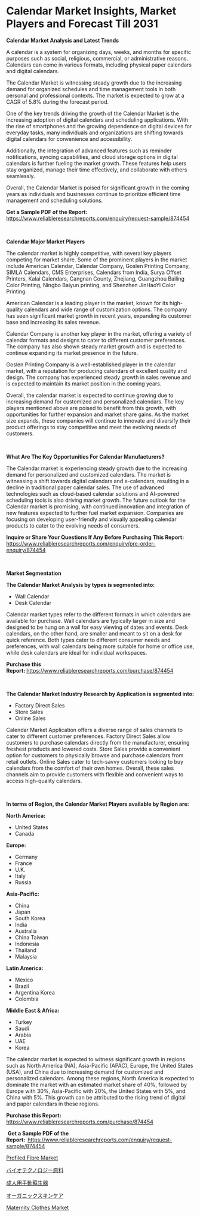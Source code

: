 <p><h1>Calendar Market Insights, Market Players and Forecast Till 2031</h1></p><p><strong>Calendar Market Analysis and Latest Trends</strong></p>
<p><p>A calendar is a system for organizing days, weeks, and months for specific purposes such as social, religious, commercial, or administrative reasons. Calendars can come in various formats, including physical paper calendars and digital calendars.</p><p>The Calendar Market is witnessing steady growth due to the increasing demand for organized schedules and time management tools in both personal and professional contexts. The market is expected to grow at a CAGR of 5.8% during the forecast period.</p><p>One of the key trends driving the growth of the Calendar Market is the increasing adoption of digital calendars and scheduling applications. With the rise of smartphones and the growing dependence on digital devices for everyday tasks, many individuals and organizations are shifting towards digital calendars for convenience and accessibility.</p><p>Additionally, the integration of advanced features such as reminder notifications, syncing capabilities, and cloud storage options in digital calendars is further fueling the market growth. These features help users stay organized, manage their time effectively, and collaborate with others seamlessly.</p><p>Overall, the Calendar Market is poised for significant growth in the coming years as individuals and businesses continue to prioritize efficient time management and scheduling solutions.</p></p>
<p><strong>Get a Sample PDF of the Report:&nbsp;</strong> <a href="https://www.reliableresearchreports.com/enquiry/request-sample/874454">https://www.reliableresearchreports.com/enquiry/request-sample/874454</a></p>
<p>&nbsp;</p>
<p><strong>Calendar Major Market Players</strong></p>
<p><p>The calendar market is highly competitive, with several key players competing for market share. Some of the prominent players in the market include American Calendar, Calendar Company, Goslen Printing Company, SIMLA Calendars, CMS Enterprises, Calendars from India, Surya Offset Printers, Kalai Calendars, Cangnan County, Zhejiang, Guangzhou Bailing Color Printing, Ningbo Baiyun printing, and Shenzhen JinHaoYi Color Printing.</p><p>American Calendar is a leading player in the market, known for its high-quality calendars and wide range of customization options. The company has seen significant market growth in recent years, expanding its customer base and increasing its sales revenue.</p><p>Calendar Company is another key player in the market, offering a variety of calendar formats and designs to cater to different customer preferences. The company has also shown steady market growth and is expected to continue expanding its market presence in the future.</p><p>Goslen Printing Company is a well-established player in the calendar market, with a reputation for producing calendars of excellent quality and design. The company has experienced steady growth in sales revenue and is expected to maintain its market position in the coming years.</p><p>Overall, the calendar market is expected to continue growing due to increasing demand for customized and personalized calendars. The key players mentioned above are poised to benefit from this growth, with opportunities for further expansion and market share gains. As the market size expands, these companies will continue to innovate and diversify their product offerings to stay competitive and meet the evolving needs of customers.</p></p>
<p>&nbsp;</p>
<p><strong>What Are The Key Opportunities For Calendar Manufacturers?</strong></p>
<p><p>The Calendar market is experiencing steady growth due to the increasing demand for personalized and customized calendars. The market is witnessing a shift towards digital calendars and e-calendars, resulting in a decline in traditional paper calendar sales. The use of advanced technologies such as cloud-based calendar solutions and AI-powered scheduling tools is also driving market growth. The future outlook for the Calendar market is promising, with continued innovation and integration of new features expected to further fuel market expansion. Companies are focusing on developing user-friendly and visually appealing calendar products to cater to the evolving needs of consumers.</p></p>
<p><strong>Inquire or Share Your Questions If Any Before Purchasing This Report:</strong> <a href="https://www.reliableresearchreports.com/enquiry/pre-order-enquiry/874454">https://www.reliableresearchreports.com/enquiry/pre-order-enquiry/874454</a></p>
<p>&nbsp;</p>
<p><strong>Market Segmentation</strong></p>
<p><strong>The Calendar Market Analysis by types is segmented into:</strong></p>
<p><ul><li>Wall Calendar</li><li>Desk Calendar</li></ul></p>
<p><p>Calendar market types refer to the different formats in which calendars are available for purchase. Wall calendars are typically larger in size and designed to be hung on a wall for easy viewing of dates and events. Desk calendars, on the other hand, are smaller and meant to sit on a desk for quick reference. Both types cater to different consumer needs and preferences, with wall calendars being more suitable for home or office use, while desk calendars are ideal for individual workspaces.</p></p>
<p><strong>Purchase this Report:&nbsp;</strong><a href="https://www.reliableresearchreports.com/purchase/874454">https://www.reliableresearchreports.com/purchase/874454</a></p>
<p>&nbsp;</p>
<p><strong>The Calendar Market Industry Research by Application is segmented into:</strong></p>
<p><ul><li>Factory Direct Sales</li><li>Store Sales</li><li>Online Sales</li></ul></p>
<p><p>Calendar Market Application offers a diverse range of sales channels to cater to different customer preferences. Factory Direct Sales allow customers to purchase calendars directly from the manufacturer, ensuring freshest products and lowered costs. Store Sales provide a convenient option for customers to physically browse and purchase calendars from retail outlets. Online Sales cater to tech-savvy customers looking to buy calendars from the comfort of their own homes. Overall, these sales channels aim to provide customers with flexible and convenient ways to access high-quality calendars.</p></p>
<p>&nbsp;</p>
<p><strong>In terms of Region, the Calendar Market Players available by Region are:</strong></p>
<p>
    <p> <strong> North America: </strong>
        <ul>
            <li>United States</li>
            <li>Canada</li>
        </ul>
        </p> 
    <p> <strong> Europe: </strong>
        <ul>
            <li>Germany</li>
            <li>France</li>
            <li>U.K.</li>
            <li>Italy</li>
            <li>Russia</li>
        </ul>
        </p> 
    <p> <strong> Asia-Pacific: </strong>
        <ul>
            <li>China</li>
            <li>Japan</li>
            <li>South Korea</li>
            <li>India</li>
            <li>Australia</li>
            <li>China Taiwan</li>
            <li>Indonesia</li>
            <li>Thailand</li>
            <li>Malaysia</li>
        </ul>
        </p> 
    <p> <strong> Latin America: </strong>
        <ul>
            <li>Mexico</li>
            <li>Brazil</li>
            <li>Argentina Korea</li>
            <li>Colombia</li>
        </ul>
        </p> 
    <p> <strong> Middle East & Africa: </strong>
        <ul>
            <li>Turkey</li>
            <li>Saudi</li>
            <li>Arabia</li>
            <li>UAE</li>
            <li>Korea</li>
        </ul>
    </p>
    </p>
<p><p>The calendar market is expected to witness significant growth in regions such as North America (NA), Asia-Pacific (APAC), Europe, the United States (USA), and China due to increasing demand for customized and personalized calendars. Among these regions, North America is expected to dominate the market with an estimated market share of 40%, followed by Europe with 30%, Asia-Pacific with 20%, the United States with 5%, and China with 5%. This growth can be attributed to the rising trend of digital and paper calendars in these regions.</p></p>
<p><strong>Purchase this Report: </strong><a href="https://www.reliableresearchreports.com/purchase/874454">https://www.reliableresearchreports.com/purchase/874454</a></p>
<p>&nbsp;<strong>Get a Sample PDF of the Report:&nbsp;&nbsp;</strong><a href="https://www.reliableresearchreports.com/enquiry/request-sample/874454">https://www.reliableresearchreports.com/enquiry/request-sample/874454</a></p>
<p><strong></strong></p>
<p><p><a href="https://issuu.com/reportprime-2/docs/profiled-fibre-market-size-2030.pptx">Profiled Fibre Market</a></p><p><a href="https://github.com/mcbeesbxa270/Market-Research-Report-List-1/blob/main/43946453111.md">バイオテクノロジー原料</a></p><p><a href="https://medium.com/@shade463/%E5%A4%A7%E4%BA%BA%E7%94%A8%E3%83%9E%E3%83%8B%E3%83%A5%E3%82%A2%E3%83%AB%E4%BA%BA%E5%B7%A5%E5%91%BC%E5%90%B8%E8%A3%85%E7%BD%AE%E5%B8%82%E5%A0%B4%E3%81%AF-%E5%B8%82%E5%A0%B4%E3%82%B7%E3%82%A7%E3%82%A2-%E5%B8%82%E5%A0%B4%E3%83%88%E3%83%AC%E3%83%B3%E3%83%89-%E5%B8%82%E5%A0%B4%E6%88%90%E9%95%B7%E3%81%AB%E9%96%A2%E3%81%99%E3%82%8B%E6%83%85%E5%A0%B1%E3%82%92%E6%8F%90%E4%BE%9B%E3%81%97%E3%81%A6%E3%81%84%E3%81%BE%E3%81%99-7a08026b65cc">成人用手動蘇生器</a></p><p><a href="https://github.com/ksxzwxabcuynh011/Market-Research-Report-List-1/blob/main/34052243110.md">オーガニックスキンケア</a></p><p><a href="https://github.com/dx0328/Market-Research-Report-List-1/blob/main/maternity-clothes-market.md">Maternity Clothes Market</a></p></p>